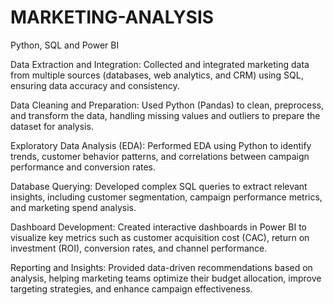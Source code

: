 # MARKETING-ANALYSIS


Python, SQL and Power BI


Data Extraction and Integration: Collected and integrated marketing data from multiple sources (databases, web analytics, and CRM) using SQL, ensuring data accuracy and consistency.


Data Cleaning and Preparation: Used Python (Pandas) to clean, preprocess, and transform the data, handling missing values and outliers to prepare the dataset for analysis.


Exploratory Data Analysis (EDA): Performed EDA using Python to identify trends, customer behavior patterns, and correlations between campaign performance and conversion rates.


Database Querying: Developed complex SQL queries to extract relevant insights, including customer segmentation, campaign performance metrics, and marketing spend analysis.


Dashboard Development: Created interactive dashboards in Power BI to visualize key metrics such as customer acquisition cost (CAC), return on investment (ROI), conversion rates, and channel performance.


Reporting and Insights: Provided data-driven recommendations based on analysis, helping marketing teams optimize their budget allocation, improve targeting strategies, and enhance campaign effectiveness.

